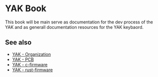 # YAK Book

This book will be main serve as documentation for the dev process of the YAK and as generall documentation resources
for the YAK keybaord.


## See also
* [YAK - Organization](https://github.com/YetAnotherKeyboard)
* [YAK - PCB](https://github.com/YetAnotherKeyboard/PCB)
* [YAK - c-firmware](https://github.com/YetAnotherKeyboard/c-firmware)
* [YAK - rust-firmware](https://github.com/YetAnotherKeyboard/rust-firmware)
